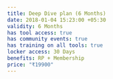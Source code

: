 ```yaml
---
title: Deep Dive plan (6 Months)
date: 2018-01-04 15:23:00 +05:30
validity: 6 Months
has tool access: true
has community events: true
has training on all tools: true
locker access: 30 Days
benefits: RP + Membership
price: "₹19900"
---
```


